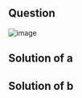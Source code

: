 ## Question

![image](https://github.com/user-attachments/assets/48530dee-e902-40a6-b978-de4be7acf4de)

## Solution of a

## Solution of b
